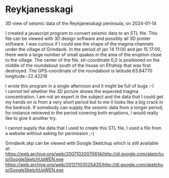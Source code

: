 # Reykjanesskagi
3D view of seismic data of the Reykjanesskagi peninsula, on 2024-01-14

I created a javascript program to convert seismic data to an STL file. This file can be viewed with 3D design software and possibly all 3D printer software. 
I was curious if I could see the shape of the magma channels under the village of Grindavik. In the period of jan 14 11:00 and jan 15 17:00, there were a large number of small quakes in the area of the eruption close to the village. The center of the file, stl-coordinate 0,0 is positioned on the middle of the roundabout south of the house on Efrahóp that was first destroyed. The GPS-coordinate of the roundabout is latitude:63.84770 longitude:-22.42216

I wrote this program in a single afternoon and it might be full of bugs :-)  
I cannot tell whether the 3D picture shows the expected magma concentration. I am not an expert in the subject and the data that I could get my hands on is from a very short period but to me it looks like a big crack in the bedrock. If somebody can supply the seismic data from a longer period, for instance retrieved in the period covering both eruptions, I would really like to give it another try.

I cannot supply the data that I used to create this STL file, I used a file from a website without asking for permission ;-)

Grindavik.skp can be viewed with Google Sketchup which is still available at:
https://web.archive.org/web/20071020070614/http://dl.google.com/sketchup/GoogleSketchUpWEN.exe
https://web.archive.org/web/20121103025435/http://dl.google.com/sketchup/GoogleSketchUpWEN.exe
